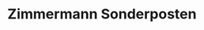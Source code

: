 ---
title: "Zimmermann Sonderposten"
url: /wildeshausen/zimmermann-sonderposten/
shop: Kramladen
---